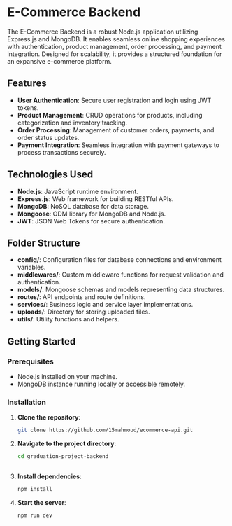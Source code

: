 # E-Commerce Backend

The E-Commerce Backend is a robust Node.js application utilizing Express.js and MongoDB. It enables seamless online shopping experiences with authentication, product management, order processing, and payment integration. Designed for scalability, it provides a structured foundation for an expansive e-commerce platform.

## Features

- **User Authentication**: Secure user registration and login using JWT tokens.
- **Product Management**: CRUD operations for products, including categorization and inventory tracking.
- **Order Processing**: Management of customer orders, payments, and order status updates.
- **Payment Integration**: Seamless integration with payment gateways to process transactions securely.

## Technologies Used

- **Node.js**: JavaScript runtime environment.
- **Express.js**: Web framework for building RESTful APIs.
- **MongoDB**: NoSQL database for data storage.
- **Mongoose**: ODM library for MongoDB and Node.js.
- **JWT**: JSON Web Tokens for secure authentication.

## Folder Structure

- **config/**: Configuration files for database connections and environment variables.
- **middlewares/**: Custom middleware functions for request validation and authentication.
- **models/**: Mongoose schemas and models representing data structures.
- **routes/**: API endpoints and route definitions.
- **services/**: Business logic and service layer implementations.
- **uploads/**: Directory for storing uploaded files.
- **utils/**: Utility functions and helpers.

## Getting Started

### Prerequisites

- Node.js installed on your machine.
- MongoDB instance running locally or accessible remotely.

### Installation

1. **Clone the repository**:

   ```bash
   git clone https://github.com/15mahmoud/ecommerce-api.git

2. **Navigate to the project directory**:

   ```bash
   cd graduation-project-backend
  
3. **Install dependencies**:

    ```bash
   npm install
    
4. **Start the server**:
 
   ```bash
   npm run dev
